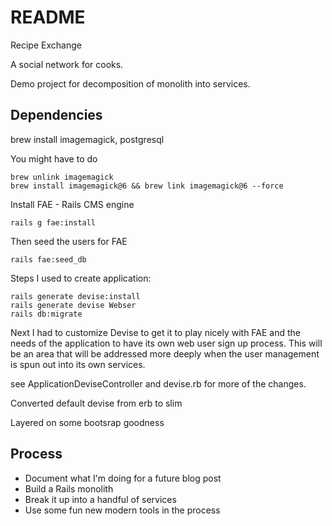 # README
Recipe Exchange

A social network for cooks.

Demo project for decomposition of monolith into services.


## Dependencies

brew install imagemagick, postgresql


You might have to do

```
brew unlink imagemagick
brew install imagemagick@6 && brew link imagemagick@6 --force

```

Install FAE - Rails CMS engine

```
rails g fae:install
```

Then seed the users for FAE
```
rails fae:seed_db
```

Steps I used to create application:

```
rails generate devise:install
rails generate devise Webser
rails db:migrate
```

Next I had to customize Devise to get it to play nicely with FAE and the needs of the application to have its own web user sign up process. This will be an area that will be addressed more deeply when the user management is spun out into its own services.

see ApplicationDeviseController and devise.rb for more of the changes.

Converted default devise from erb to slim

Layered on some bootsrap goodness


## Process

* Document what I'm doing for a future blog post
* Build a Rails monolith
* Break it up into a handful of services
* Use some fun new modern tools in the process
